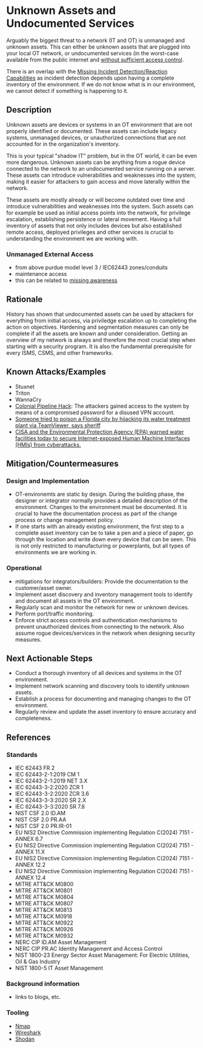 # Unknown Assets and Undocumented Services

Arguably the biggest threat to a network (IT and OT) is unmanaged and unknown assets.  This can either be unknown assets that are plugged into your local OT network, or undocumented services (in the worst-case available from the public internet and [without sufficient access control](./insufficient-access-control.md).

There is an overlap with the [Missing Incident Detection/Reaction Capabilities](./missing-incident-detection-reaction-capabilities.md) as incident detection depends upon having a complete inventory of the environment. If we do not know what is in our environment, we cannot detect if something is happening to it.

## Description

Unknown assets are devices or systems in an OT environment that are not properly identified or documented. These assets can include legacy systems, unmanaged devices, or unauthorized connections that are not accounted for in the organization's inventory.

This is your typical "shadow IT" problem, but in the OT world, it can be even more dangerous. Unknown assets can be anything from a rogue device connected to the network to an undocumented service running on a server. These assets can introduce vulnerabilities and weaknesses into the system, making it easier for attackers to gain access and move laterally within the network.

These assets are mostly already or will become outdated over time and introduce vulnerabilities and weaknesses into the system. Such assets can for example be used as initial access points into the network, for privilege escalation, establishing persistence or lateral movement. Having a full inventory of assets that not only includes devices but also established remote access, deployed privileges and other services is crucial to understanding the environment we are working with.

### Unmanaged External Access

- from above purdue model level 3 / IEC62443 zones/conduits
- maintenance access
- this can be related to [missing awareness](./missing-awareness.md)

## Rationale

History has shown that undocumented assets can be used by attackers for everything from initial access, via priviledge escalation up to completing the action on objectives. Hardening and segmentation measures can only be complete if all the assets are known and under consideration. Getting an overview of my network is always and therefore the most crucial step when starting with a security program. It is also the fundamental prerequisite for every ISMS, CSMS, and other frameworks.

## Known Attacks/Examples

- Stuxnet
- Triton
- WannaCry
- [Colonial Pipeline Hack](https://en.wikipedia.org/wiki/Colonial_Pipeline_ransomware_attack): The attackers gained access to the system by means of a compromised password for a disused VPN account.
- [Someone tried to poison a Florida city by hijacking its water treatment plant via TeamViewer, says sheriff](https://www.theregister.com/2021/02/09/florida_water_hacked/)
- [CISA and the Environmental Protection Agency (EPA) warned water facilities today to secure Internet-exposed Human Machine Interfaces (HMIs) from cyberattacks.](https://www.bleepingcomputer.com/news/security/cisa-warns-water-facilities-to-secure-hmi-systems-exposed-online/)

## Mitigation/Countermeasures

### Design and Implementation

- OT-environemts are static by design. During the building phase, the designer or integrator normally provides a detailed description of the environment. Changes to the environment must be documented. It is crucial to have the documentation process as part of the change process or change management policy.
- If one starts with an already existing environment, the first step to a complete asset inventory can be to take a pen and a piece of paper, go through the location and write down every device that can be seen. This is not only restricted to manufacturing or powerplants, but all types of environments we are working in.

### Operational

- mitigations for integrators/builders:  Provide the documentation to the customer/asset owner.
- Implement asset discovery and inventory management tools to identify and document all assets in the OT environment.
- Regularly scan and monitor the network for new or unknown devices.
- Perform port/traffic monitoring.
- Enforce strict access controls and authentication mechanisms to prevent unauthorized devices from connecting to the network. Also assume rogue devices/services in the network when designing security measures.

## Next Actionable Steps

- Conduct a thorough inventory of all devices and systems in the OT environment.
- Implement network scanning and discovery tools to identify unknown assets.
- Establish a process for documenting and managing changes to the OT environment.
- Regularly review and update the asset inventory to ensure accuracy and completeness.

## References

### Standards

- IEC 62443 FR 2
- IEC 62443-2-1:2019 CM 1
- IEC 62443-2-1:2019 NET 3.X
- IEC 62443-3-2:2020 ZCR 1
- IEC 62443-3-2:2020 ZCR 3.6
- IEC 62443-3-3:2020 SR 2.X
- IEC 62443-3-3:2020 SR 7.8
- NIST CSF 2.0 ID.AM
- NIST CSF 2.0 PR.AA
- NIST CSF 2.0 PR.IR-01
- EU NIS2 Directive Commission implementing Regulation C(2024) 7151 - ANNEX 6.7
- EU NIS2 Directive Commission implementing Regulation C(2024) 7151 - ANNEX 11.X
- EU NIS2 Directive Commission implementing Regulation C(2024) 7151 - ANNEX 12.2
- EU NIS2 Directive Commission implementing Regulation C(2024) 7151 - ANNEX 12.4
- MITRE ATT&CK M0800
- MITRE ATT&CK M0801
- MITRE ATT&CK M0804
- MITRE ATT&CK M0807
- MITRE ATT&CK M0813
- MITRE ATT&CK M0918
- MITRE ATT&CK M0922
- MITRE ATT&CK M0926
- MITRE ATT&CK M0932
- NERC CIP ID.AM Asset Management
- NERC CIP PR.AC Identity Management and Access Control
- NIST 1800-23 Energy Sector Asset Management: For Electric Utilities, Oil & Gas Industry
- NIST 1800-5 IT Asset Management

### Background information

- links to blogs, etc.

### Tooling

- [Nmap](https://nmap.org/)
- [Wireshark](https://www.wireshark.org/)
- [Shodan](https://www.shodan.io/)
